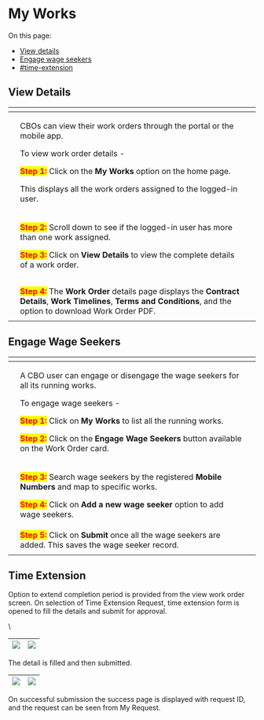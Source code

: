 # My Works

On this page:

* [View details](my-works.md#view-details)
* [Engage wage seekers](my-works.md#engage-wage-seekers)
* [#time-extension](my-works.md#time-extension "mention")

## **View Details**

<table data-card-size="large" data-view="cards"><thead><tr><th></th><th></th><th></th></tr></thead><tbody><tr><td><img src="../../../../../../.gitbook/assets/image (130).png" alt=""></td><td><p>CBOs can view their work orders through the portal or the mobile app.</p><p>To view work order details - </p><p><mark style="color:red;"><strong>Step 1:</strong></mark> Click on the <strong>My Works</strong> option on the home page. </p><p>This displays all the work orders assigned to the logged-in user.</p></td><td></td></tr><tr><td><img src="../../../../../../.gitbook/assets/image (70).png" alt=""></td><td><p><mark style="color:red;"><strong>Step 2:</strong></mark> Scroll down to see if the logged-in user has more than one work assigned.</p><p><mark style="color:red;"><strong>Step 3:</strong></mark> Click on <strong>View Details</strong> to view the complete details of a work order.</p></td><td></td></tr><tr><td><img src="../../../../../../.gitbook/assets/image (1).png" alt=""></td><td></td><td></td></tr><tr><td><img src="../../../../../../.gitbook/assets/image (8).png" alt=""></td><td></td><td></td></tr><tr><td><img src="../../../../../../.gitbook/assets/image (56).png" alt=""></td><td><mark style="color:red;"><strong>Step 4:</strong></mark> The <strong>Work Order</strong> details page displays the <strong>Contract Details</strong>, <strong>Work Timelines</strong>, <strong>Terms and Conditions</strong>, and the option to download Work Order PDF.</td><td></td></tr><tr><td><img src="../../../../../../.gitbook/assets/image (100).png" alt=""></td><td></td><td></td></tr></tbody></table>

## **Engage Wage Seekers**

<table data-card-size="large" data-view="cards"><thead><tr><th></th><th></th><th></th></tr></thead><tbody><tr><td><img src="../../../../../../.gitbook/assets/image (121).png" alt=""></td><td><p>A CBO user can engage or disengage the wage seekers for all its running works.</p><p>To engage wage seekers -</p><p><mark style="color:red;"><strong>Step 1:</strong></mark> Click on <strong>My Works</strong> to list all the running works.</p><p><mark style="color:red;"><strong>Step 2:</strong></mark> Click on the <strong>Engage Wage Seekers</strong> button available on the Work Order card.</p></td><td></td></tr><tr><td><img src="../../../../../../.gitbook/assets/image (7).png" alt=""></td><td><p><mark style="color:red;"><strong>Step 3:</strong></mark> Search wage seekers by the registered <strong>Mobile Numbers</strong> and map to specific works. </p><p><mark style="color:red;"><strong>Step 4:</strong></mark> Click on <strong>Add a new wage seeker</strong> option to add wage seekers.</p></td><td></td></tr><tr><td><img src="../../../../../../.gitbook/assets/image (106).png" alt=""></td><td><mark style="color:red;"><strong>Step 5:</strong></mark> Click on <strong>Submit</strong> once all the wage seekers are added. This saves the wage seeker record.</td><td></td></tr><tr><td><img src="../../../../../../.gitbook/assets/image (47).png" alt=""></td><td></td><td></td></tr></tbody></table>

## **Time Extension**

Option to extend completion period is provided from the view work order screen. On selection of Time Extension Request, time extension form is opened to fill the details and submit for approval.

\


| ![](https://lh4.googleusercontent.com/1UnzN2NgYgO\_eqY3ZJra7SFLGab1w6xEm1G8cKeq8\_RJSKnZr5wJFOaYsc0fj721y9u4Pb0AnHz\_u-RCZB9G1wsFksXjI1iDq44tsZKLq8NBPNsAnme1DEBKuxwQs\_Zx6eCjKHFvftACzEp4EIo7gA) | ![](https://lh3.googleusercontent.com/vesvaEQDxgDy0h80mU9ZG9\_d2m28ytimDg\_HCn6JH6ZMPkgeDm0Fw82H-F1pxpApfnNQO1J5HErZsqao-uKXsn7dB-UhjjxIrbOj-hJTeo3BilF2yQrq-rgmWk\_9y8WfqHkwzXC7FhGhrQZXE6W7lw) |
| ------------------------------------------------------------------------------------------------------------------------------------------------------------------------------------------------- | ------------------------------------------------------------------------------------------------------------------------------------------------------------------------------------------------ |

The detail is filled and then submitted.

| ![](https://lh3.googleusercontent.com/Mleo9lsKpMC1Wm44DCG34zQRBCnDOrkCjGkKkyO6Xlkbb4Y\_fAyH\_GTTtnrAO5AqWJx-tfJdsxJ9OGPHCf88isU-fDK\_gf7YkKlervW9WGhBS00kFTSjVYc99OJvlmM\_baHkbEX4dceMzMTbPNWeug) | ![](https://lh5.googleusercontent.com/gQ7\_MlBlzay6N\_2MwGEFGo\_5msp4zU40X657HsHqjRS3W\_cHnZucfSX43dD-R-7imFBFpHG5Ea2CkSdLmpqp8LxF6dMaI4IOQOK3fxJd0RCfTNuhG8jbbQ13o7Ve5kUsKyaE1eRQkH4XFbB6NENC5A) |
| ------------------------------------------------------------------------------------------------------------------------------------------------------------------------------------------------- | ------------------------------------------------------------------------------------------------------------------------------------------------------------------------------------------------- |

On successful submission the success page is displayed with request ID, and the request can be seen from My Request.
